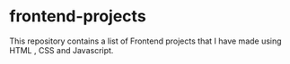 # frontend-projects
This repository contains a list of Frontend projects that I have made using HTML , CSS and Javascript.
